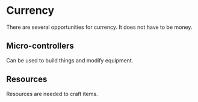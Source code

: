 # Currency
There are several opportunities for currency. It does not have to be money.

## Micro-controllers
Can be used to build things and modify equipment.

## Resources
Resources are needed to craft items.
